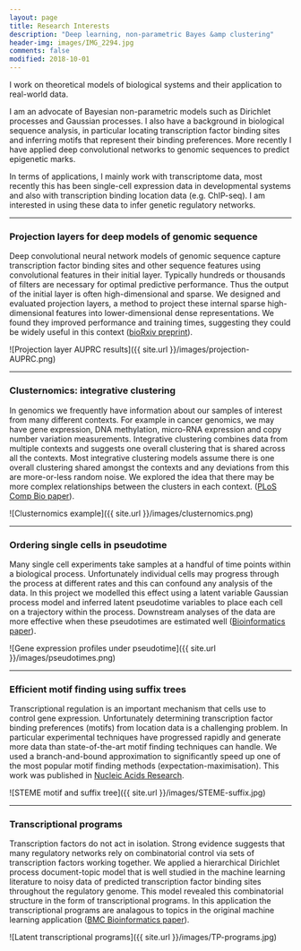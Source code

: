 ```yaml
---
layout: page
title: Research Interests
description: "Deep learning, non-parametric Bayes &amp clustering"
header-img: images/IMG_2294.jpg
comments: false
modified: 2018-10-01
---
```



I work on theoretical models of biological systems and their application to
real-world data.

I am an advocate of Bayesian non-parametric models such as Dirichlet processes
and Gaussian processes. I also have a background in biological sequence
analysis, in particular locating transcription factor binding sites and
inferring motifs that represent their binding preferences. More recently I have
applied deep convolutional networks to genomic sequences to predict epigenetic
marks.

In terms of applications, I mainly work with transcriptome data, most recently
this has been single-cell expression data in developmental systems and also
with transcription binding location data (e.g. ChIP-seq).  I am interested in
using these data to infer genetic regulatory networks.

------

### Projection layers for deep models of genomic sequence

Deep convolutional neural network models of genomic sequence capture
transcription factor binding sites and other sequence features using
convolutional features in their initial layer. Typically hundreds or thousands
of filters are necessary for optimal predictive performance. Thus the output of
the initial layer is often high-dimensional and sparse. We designed
and evaluated projection layers, a method to project these internal sparse
high-dimensional features into lower-dimensional dense representations. We
found they improved performance and training times, suggesting they could be
widely useful in this context ([bioRxiv
preprint](https://www.biorxiv.org/content/early/2018/09/10/412734)).

![Projection layer AUPRC results]({{ site.url }}/images/projection-AUPRC.png)

------

### Clusternomics: integrative clustering

In genomics we frequently have information about our samples of interest from
many different contexts. For example in cancer genomics, we may have gene
expression, DNA methylation, micro-RNA expression and copy number variation
measurements. Integrative clustering combines data from multiple contexts and
suggests one overall clustering that is shared across all the contexts. Most
integrative clustering models assume there is one overall clustering shared
amongst the contexts and any deviations from this are more-or-less random
noise. We explored the idea that there may be more complex relationships
between the clusters in each context. ([PLoS Comp Bio
paper](http://journals.plos.org/ploscompbiol/article?id=10.1371/journal.pcbi.1005781)).

![Clusternomics example]({{ site.url }}/images/clusternomics.png)

------

### Ordering single cells in pseudotime

Many single cell experiments take samples at a handful of time points within a
biological process. Unfortunately individual cells may progress through the
process at different rates and this can confound any analysis of the data. In
this project we modelled this effect using a latent variable Gaussian process
model and inferred latent pseudotime variables to place each cell on a
trajectory within the process. Downstream analyses of the data are more
effective when these pseudotimes are estimated well ([Bioinformatics
paper](https://academic.oup.com/bioinformatics/article/32/19/2973/2196633)).

![Gene expression profiles under pseudotime]({{ site.url }}/images/pseudotimes.png)

------

### Efficient motif finding using suffix trees

Transcriptional regulation is an important mechanism that cells use to control
gene expression. Unfortunately determining transcription factor binding
preferences (motifs) from location data is a challenging problem. In particular
experimental techniques have progressed rapidly and generate more data than
state-of-the-art motif finding techniques can handle. We used a branch-and-bound
approximation to significantly speed up one of the most popular motif finding
methods (expectation-maximisation). This work was published in [Nucleic Acids
Research](http://nar.oxfordjournals.org/content/39/18/e126).

![STEME motif and suffix tree]({{ site.url }}/images/STEME-suffix.jpg)

------

### Transcriptional programs

Transcription factors do not act in isolation. Strong evidence suggests that
many regulatory networks rely on combinatorial control via sets of
transcription factors working together. We applied a hierarchical Dirichlet
process document-topic model that is well studied in the machine learning
literature to noisy data of predicted transcription factor binding sites
throughout the regulatory genome. This model revealed this combinatorial
structure in the form of transcriptional programs. In this application the
transcriptional programs are analagous to topics in the original machine
learning application ([BMC Bioinformatics
paper](http://bmcbioinformatics.biomedcentral.com/articles/10.1186/1471-2105-10-218)).

![Latent transcriptional programs]({{ site.url }}/images/TP-programs.jpg)
